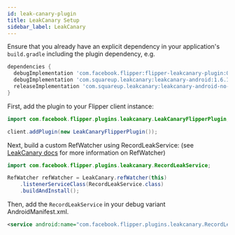 ```yaml
---
id: leak-canary-plugin
title: LeakCanary Setup
sidebar_label: LeakCanary
---
```


Ensure that you already have an explicit dependency in your application's
`build.gradle` including the plugin dependency, e.g.

```groovy
dependencies {
  debugImplementation 'com.facebook.flipper:flipper-leakcanary-plugin:0.34.0'
  debugImplementation 'com.squareup.leakcanary:leakcanary-android:1.6.1'
  releaseImplementation 'com.squareup.leakcanary:leakcanary-android-no-op:1.6.1'
}
```

First, add the plugin to your Flipper client instance:
```java
import com.facebook.flipper.plugins.leakcanary.LeakCanaryFlipperPlugin;

client.addPlugin(new LeakCanaryFlipperPlugin());
```

Next, build a custom RefWatcher using RecordLeakService: (see [LeakCanary docs](https://github.com/square/leakcanary/wiki/Customizing-LeakCanary#uploading-to-a-server) for more information on RefWatcher)
```java
import com.facebook.flipper.plugins.leakcanary.RecordLeakService;

RefWatcher refWatcher = LeakCanary.refWatcher(this)
    .listenerServiceClass(RecordLeakService.class)
    .buildAndInstall();
```


Then, add the `RecordLeakService` in your debug variant AndroidManifest.xml.

```xml
<service android:name="com.facebook.flipper.plugins.leakcanary.RecordLeakService" />
```
